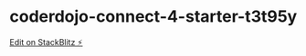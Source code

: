 # coderdojo-connect-4-starter-t3t95y

[Edit on StackBlitz ⚡️](https://stackblitz.com/edit/coderdojo-connect-4-starter-t3t95y)